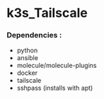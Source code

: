 # k3s_Tailscale


### Dependencies :

- python
- ansible
- molecule/molecule-plugins
- docker
- tailscale
- sshpass (installs with apt)
